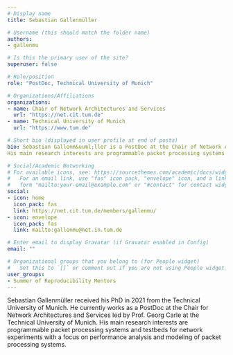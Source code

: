 ```yaml
---
# Display name
title: Sebastian Gallenmüller

# Username (this should match the folder name)
authors:
- gallenmu

# Is this the primary user of the site?
superuser: false

# Role/position
role: "PostDoc, Technical University of Munich"

# Organizations/Affiliations
organizations:
- name: Chair of Network Architectures and Services
  url: "https://net.cit.tum.de"
- name: Technical University of Munich
  url: "https://www.tum.de"

# Short bio (displayed in user profile at end of posts)
bio: Sebastian Gallenm&uuml;ller is a PostDoc at the Chair of Network Architectures and Services at TUM.
His main research interests are programmable packet processing systems and testbeds for network experiments with a focus on performance analysis.

# Social/Academic Networking
# For available icons, see: https://sourcethemes.com/academic/docs/widgets/#icons
#   For an email link, use "fas" icon pack, "envelope" icon, and a link in the
#   form "mailto:your-email@example.com" or "#contact" for contact widget.
social:
- icon: home
  icon_pack: fas
  link: https://net.cit.tum.de/members/gallenmu/
- icon: envelope
  icon_pack: fas
  link: mailto:gallenmu@net.in.tum.de

# Enter email to display Gravatar (if Gravatar enabled in Config)
email: ""

# Organizational groups that you belong to (for People widget)
#   Set this to `[]` or comment out if you are not using People widget.
user_groups:
- Summer of Reproducibility Mentors
---
```

Sebastian Gallenmüller received his PhD in 2021 from the Technical University of Munich.
He currently works as a PostDoc at the Chair for Network Architectures and Services led by Prof. Georg Carle at the Technical University of Munich.
His main research interests are programmable packet processing systems and testbeds for network experiments with a focus on performance analysis and modeling of packet processing systems.
